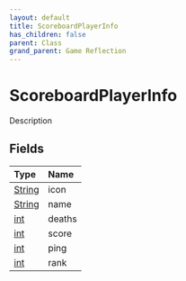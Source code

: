 ```yaml
---
layout: default
title: ScoreboardPlayerInfo
has_children: false
parent: Class
grand_parent: Game Reflection
---
```

# ScoreboardPlayerInfo
Description 

## Fields

| Type | Name |
|:----------|:--------------|
| [String](/riftbreaker-wiki/docs/game-reflection/components/string/) | icon |
| [String](/riftbreaker-wiki/docs/game-reflection/components/string/) | name |
| [int](/riftbreaker-wiki/docs/game-reflection/enums/int/) | deaths |
| [int](/riftbreaker-wiki/docs/game-reflection/enums/int/) | score |
| [int](/riftbreaker-wiki/docs/game-reflection/enums/int/) | ping |
| [int](/riftbreaker-wiki/docs/game-reflection/enums/int/) | rank |

